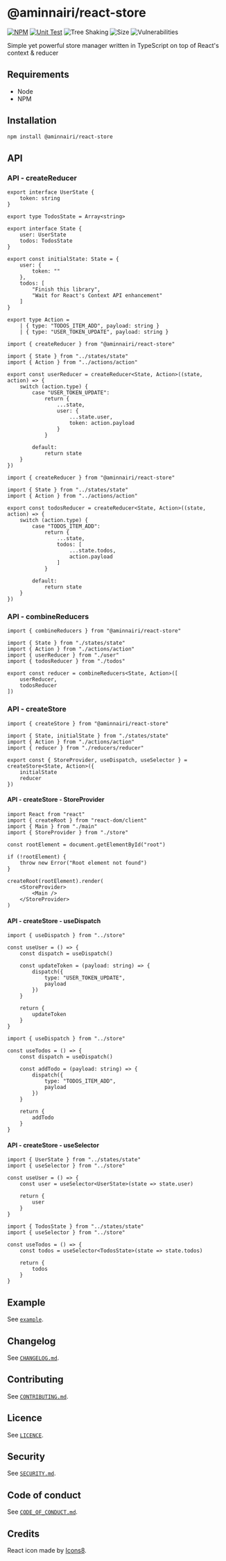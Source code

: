 # @aminnairi/react-store

[![NPM](https://badgen.net/npm/v/@aminnairi/react-store)](https://www.npmjs.com/package/@aminnairi/react-store)
[![Unit Test](https://github.com/aminnairi/react-store/actions/workflows/test.yaml/badge.svg)](https://github.com/aminnairi/react-store/actions/workflows/test.yaml) ![Tree Shaking](https://badgen.net/bundlephobia/tree-shaking/@aminnairi/react-store) ![Size](https://badgen.net/bundlephobia/minzip/@aminnairi/react-store) ![Vulnerabilities](https://badgen.net/snyk/aminnairi/react-store) 

Simple yet powerful store manager written in TypeScript on top of React's context & reducer

## Requirements

- Node
- NPM

## Installation

```bash
npm install @aminnairi/react-store
```

## API

### API - createReducer

```tsx
export interface UserState {
    token: string
}

export type TodosState = Array<string>

export interface State {
    user: UserState
    todos: TodosState
}

export const initialState: State = {
    user: {
        token: ""
    },
    todos: [
        "Finish this library",
        "Wait for React's Context API enhancement"
    ]
}
```

```tsx
export type Action =
    | { type: "TODOS_ITEM_ADD", payload: string }
    | { type: "USER_TOKEN_UPDATE", payload: string }
```

```tsx
import { createReducer } from "@aminnairi/react-store"

import { State } from "../states/state"
import { Action } from "../actions/action"

export const userReducer = createReducer<State, Action>((state, action) => {
    switch (action.type) {
        case "USER_TOKEN_UPDATE":
            return {
                ...state,
                user: {
                    ...state.user,
                    token: action.payload
                }
            }

        default:
            return state
    }
})
```

```tsx
import { createReducer } from "@aminnairi/react-store"

import { State } from "../states/state"
import { Action } from "../actions/action"

export const todosReducer = createReducer<State, Action>((state, action) => {
    switch (action.type) {
        case "TODOS_ITEM_ADD":
            return {
                ...state,
                todos: [
                    ...state.todos,
                    action.payload
                ]
            }

        default:
            return state
    }
})
```

### API - combineReducers

```tsx
import { combineReducers } from "@aminnairi/react-store"

import { State } from "./states/state"
import { Action } from "./actions/action"
import { userReducer } from "./user"
import { todosReducer } from "./todos"

export const reducer = combineReducers<State, Action>([
    userReducer,
    todosReducer
])
```

### API - createStore

```tsx
import { createStore } from "@aminnairi/react-store"

import { State, initialState } from "./states/state"
import { Action } from "./actions/action"
import { reducer } from "./reducers/reducer"

export const { StoreProvider, useDispatch, useSelector } = createStore<State, Action>({
    initialState
    reducer
})
```

#### API - createStore - StoreProvider

```tsx
import React from "react"
import { createRoot } from "react-dom/client"
import { Main } from "./main"
import { StoreProvider } from "./store"

const rootElement = document.getElementById("root")

if (!rootElement) {
    throw new Error("Root element not found")
}

createRoot(rootElement).render(
    <StoreProvider>
        <Main />
    </StoreProvider>
)
```

#### API - createStore - useDispatch

```tsx
import { useDispatch } from "../store"

const useUser = () => {
    const dispatch = useDispatch()

    const updateToken = (payload: string) => {
        dispatch({
            type: "USER_TOKEN_UPDATE",
            payload
        })
    }

    return {
        updateToken
    }
}
```

```tsx
import { useDispatch } from "../store"

const useTodos = () => {
    const dispatch = useDispatch()

    const addTodo = (payload: string) => {
        dispatch({
            type: "TODOS_ITEM_ADD",
            payload
        })
    }

    return {
        addTodo
    }
}
```

#### API - createStore - useSelector

```tsx
import { UserState } from "../states/state"
import { useSelector } from "../store"

const useUser = () => {
    const user = useSelector<UserState>(state => state.user)

    return {
        user
    }
}
```

```tsx
import { TodosState } from "../states/state"
import { useSelector } from "../store"

const useTodos = () => {
    const todos = useSelector<TodosState>(state => state.todos)

    return {
        todos
    }
}
```

## Example

See [`example`](./example).

## Changelog

See [`CHANGELOG.md`](./CHANGELOG.md).

## Contributing

See [`CONTRIBUTING.md`](./CONTRIBUTING.md).

## Licence

See [`LICENCE`](./LICENCE).

## Security

See [`SECURITY.md`](./SECURITY.md).

## Code of conduct

See [`CODE_OF_CONDUCT.md`](./CODE_OF_CONDUCT.md).

## Credits

React icon made by [Icons8](https://icons8.com/license).